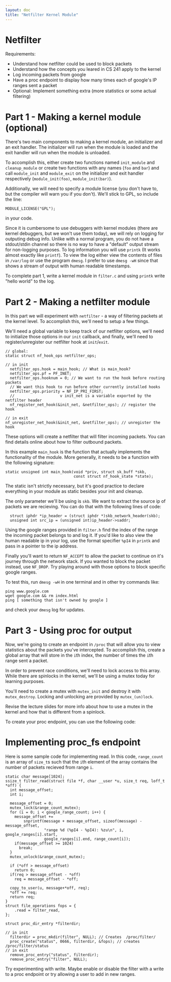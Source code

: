 ```yaml
---
layout: doc
title: "Netfilter Kernel Module"
---
```


# Netfilter

Requirements:
  + Understand how netfilter could be used to block packets
  + Understand how the concepts you leared in CS 241 apply to the kernel
  + Log incoming packets from google
  + Have a proc endpoint to display how many times each of google's IP ranges sent a packet 
  + Optional: Implement something extra (more statistics or some actual filtering)

# Part 1 - Making a kernel module (optional)

There's two main components to making a kernel module, an initializer and an
exit handler. The initializer will run when the module is loaded and the exit
handler will run when the module is unloaded.

To accomplish this, either create two functions named `init_module` and
`cleanup_module` or create two functions with any names (`foo` and `bar`) and
call `module_init` and `module_exit` on the initializer and exit handler
respectively (`module_init(foo)`, `module_init(bar)`).

Additionally, we will need to specify a module license (you don't have to, but
the compiler will warn you if you don't). We'll stick to GPL, so include the
line:
```
MODULE_LICENSE("GPL");
```
in your code.

Since it is cumbersome to use debuggers with kernel modules (there are kernel
debuggers, but we won't use them today), we will rely on logging for outputing
debug info. Unlike with a normal program, you do not have a stdout/stdin channel
so there is no way to have a "default" output stream for non-logging purposes.
To log information you will use `printk` (It works almost exactly like
`printf`). To view the log either view the contents of files in `/var/log` or
use the program `dmesg`. I prefer to use `dmesg -wH` since that shows a stream
of output with human readable timestamps.

To complete part 1, write a kernel module in `filter.c` and using `printk` write
"hello world" to the log.

# Part 2 - Making a netfilter module

In this part we will experiment with `netfilter` - a way of filtering packets at
the kernel level. To accomplish this, we'll need to setup a few things.

We'll need a global variable to keep track of our netfilter options, we'll need
to initialize those options in our `init` callback, and finally, we'll need to
register/unregister our netfilter hook at `init`/`exit`.
```
// global:
static struct nf_hook_ops netfilter_ops;

// in init
  netfilter_ops.hook = main_hook; // What is main_hook?
  netfilter_ops.pf = PF_INET;
  netfilter_ops.hooknum = 0; // We want to run the hook before routing packets
  // We want this hook to run before other currently installed hooks
  netfilter_ops.priority = NF_IP_PRI_FIRST;
  //                    v init_net is a variable exported by the netfilter header
  nf_register_net_hook(&init_net, &netfilter_ops); // register the hook

// in exit
nf_unregister_net_hook(&init_net, &netfilter_ops); // unregister the hook
```

These options will create a netfilter that will filter incoming packets. You can
find details online about how to filter outbound packets.

In this example `main_hook` is the function that actually implements the
functionality of the module. More generally, it needs to be a function with the
following signature:
```
static unsigned int main_hook(void *priv, struct sk_buff *skb,
                              const struct nf_hook_state *state);
```

The static isn't strictly necessary, but it's good practice to declare
everything in your module as static besides your init and cleanup.

The only parameter we'll be using is `skb`. We want to extract the source ip of
packets we are recieving. You can do that with the following lines of code:

```
  struct iphdr *ip_header = (struct iphdr *)skb_network_header(skb);
  unsigned int src_ip = (unsigned int)ip_header->saddr;
```

Using the google ranges provided in `filter.h` find the index of the range the
incoming packet belongs to and log it. If you'd like to also view the human
readable ip in your log, use the format specifier `%pI4` in `printk` and pass in
a pointer to the ip address.

Finally you'll want to return `NF_ACCEPT` to allow the packet to continue on
it's journey through the network stack. If you wanted to block the packet
instead, use `NF_DROP`. Try playing around with those options to block specific
google ranges.

To test this, run `dmesg -wH` in one terminal and in other try commands like:
```
ping www.google.com
wget google.com && rm index.html
ping [ something that isn't owned by google ]
```

and check your `dmesg` log for updates.

# Part 3 - Using proc for output

Now, we're going to create an endpoint in `/proc` that will allow you to view
statistics about the packets you've intercepted. To accomplish this, create a
global array that will store in the `i`th index, the number of times the `i`th
range sent a packet.

In order to prevent race conditions, we'll need to lock access to this array.
While there are spinlocks in the kernel, we'll be using a mutex today for
learning purposes.

You'll need to create a mutex with `mutex_init` and destroy it with
`mutex_destroy`. Locking and unlocking are provided by `mutex_(un)lock`.

Revise the lecture slides for more info about how to use a mutex in the kernel
and how that is different from a spinlock.

To create your proc endpoint, you can use the following code:

# Implementing proc_fs endpoint

Here is some sample code for implementing read. In this code, `range_count` is
an array of `size_t`s such that the `i`th element of the array contains the
number of packets recieved from range `i`.
```
static char message[1024];
ssize_t filter_read(struct file *f, char __user *u, size_t req, loff_t *off) {
  int message_offset;
  int i;

  message_offset = 0;
  mutex_lock(&range_count_mutex);
  for (i = 0; i < google_range_count; i++) {
    message_offset +=
        snprintf(message + message_offset, sizeof(message) - message_offset,
                 "range %d (%pI4 - %pI4): %zu\n", i, google_ranges[i].start,
                 google_ranges[i].end, range_count[i]);
    if(message_offset >= 1024)
      break;
  }
  mutex_unlock(&range_count_mutex);

  if (*off > message_offset)
    return 0;
  if(req > message_offset - *off)
    req = message_offset - *off;

  copy_to_user(u, message+*off, req);
  *off += req;
  return req;
}
struct file_operations fops = {
    .read = filter_read,
};

struct proc_dir_entry *filterdir;

// in init
  filterdir = proc_mkdir(filter", NULL); // Creates  /proc/filter/
  proc_create("status", 0666, filterdir, &fops); // creates /proc/filter/status
// in exit
  remove_proc_entry("status", filterdir);
  remove_proc_entry("filter", NULL);

```

Try experimenting with write. Maybe enable or disable the filter with a write to
a proc endpoint or try allowing a user to add in new ranges.
